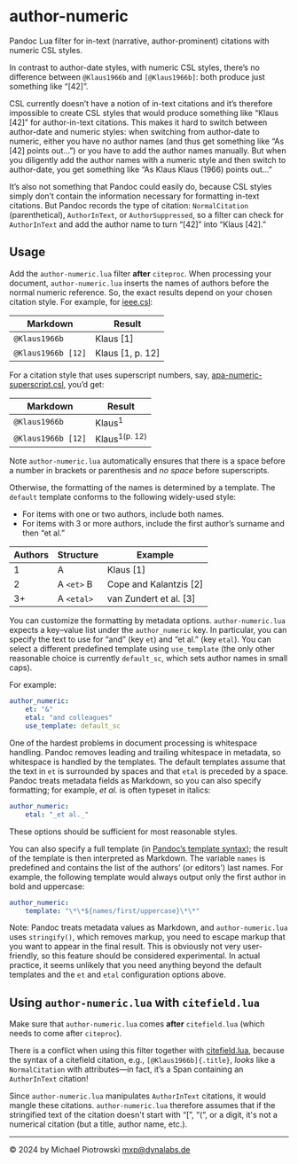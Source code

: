 # author-numeric

Pandoc Lua filter for in-text (narrative, author-prominent) citations with numeric CSL styles.

In contrast to author-date styles, with numeric CSL styles, there’s no difference between `@Klaus1966b` and `[@Klaus1966b]`: both produce just something like “[42]”.

CSL currently doesn’t have a notion of in-text citations and it’s therefore impossible to create CSL styles that would produce something like “Klaus [42]” for author-in-text citations.  This makes it hard to switch between author-date and numeric styles: when switching from author-date to numeric, either you have no author names (and thus get something like “As [42] points out…”) or you have to add the author names manually.  But when you diligently add the author names with a numeric style and then switch to author-date, you get something like “As Klaus Klaus (1966) points out…”

It’s also not something that Pandoc could easily do, because CSL styles simply don’t contain the information necessary for formatting in-text citations.  But Pandoc records the type of citation: `NormalCitation` (parenthetical), `AuthorInText`, or `AuthorSuppressed`, so a filter can check for `AuthorInText` and add the author name to turn “[42]” into “Klaus [42].”

## Usage

Add the `author-numeric.lua` filter **after** `citeproc`.  When processing your document, `author-numeric.lua` inserts the names of authors before the normal numeric reference.  So, the exact results depend on your chosen citation style.  For example, for [ieee.csl](https://github.com/citation-style-language/styles/blob/master/ieee.csl):

| Markdown           | Result           |
|--------------------|------------------|
| `@Klaus1966b`      | Klaus [1]        |
| `@Klaus1966b [12]` | Klaus [1, p. 12] |

For a citation style that uses superscript numbers, say, [apa-numeric-superscript.csl](https://github.com/citation-style-language/styles/blob/master/apa-numeric-superscript.csl), you’d get:

| Markdown           | Result                   |
|--------------------|--------------------------|
| `@Klaus1966b`      | Klaus<sup>1</sup>        |
| `@Klaus1966b [12]` | Klaus<sup>1(p. 12)</sup> |

Note `author-numeric.lua` automatically ensures that there is a space before a number in brackets or parenthesis and _no space_ before superscripts.

Otherwise, the formatting of the names is determined by a template.  The `default` template conforms to the following widely-used style:

- For items with one or two authors, include both names.
- For items with 3 or more authors, include the first author’s surname and then “et al.”

| Authors | Structure  | Example                |
|---------|------------|------------------------|
| 1       | A          | Klaus [1]              |
| 2       | A `<et>` B | Cope and Kalantzis [2] |
| 3+      | A `<etal>` | van Zundert et al. [3] |

You can customize the formatting by metadata options.  `author-numeric.lua` expects a key–value list under the `author_numeric` key.  In particular, you can specify the text to use for “and” (key `et`) and “et al.” (key `etal`).  You can select a different predefined template using `use_template` (the only other reasonable choice is currently `default_sc`, which sets author names in small caps).

For example:

``` yaml
author_numeric:
    et: "&"
    etal: "and colleagues"
    use_template: default_sc
```

One of the hardest problems in document processing is whitespace handling.  Pandoc removes leading and trailing whitespace in metadata, so whitespace is handled by the templates.  The default templates assume that the text in `et` is surrounded by spaces and that `etal` is preceded by a space.  Pandoc treats metadata fields as Markdown, so you can also specify formatting; for example, _et al._ is often typeset in italics:

``` yaml
author_numeric:
    etal: "_et al._"
```

These options should be sufficient for most reasonable styles.

You can also specify a full template (in [Pandoc’s template syntax](https://pandoc.org/MANUAL.html#templates)); the result of the template is then interpreted as Markdown.  The variable `names` is predefined and contains the list of the authors’ (or editors’) last names.  For example, the following template would always output only the first author in bold and uppercase:

``` yaml
author_numeric:
    template: "\*\*${names/first/uppercase}\*\*"
```

Note: Pandoc treats metadata values as Markdown, and `author-numeric.lua` uses `stringify()`, which removes markup, you need to escape markup that you want to appear in the final result.  This is obviously not very user-friendly, so this feature should be considered experimental.  In actual practice, it seems unlikely that you need anything beyond the default templates and the `et` and `etal` configuration options above.

## Using `author-numeric.lua` with `citefield.lua`

Make sure that `author-numeric.lua` comes **after** `citefield.lua` (which needs to come after `citeproc`).

There is a conflict when using this filter together with [citefield.lua](https://github.com/bcdavasconcelos/cite-field), because the syntax of a citefield citation, e.g., `[@Klaus1966b]{.title}`, *looks* like a `NormalCitation` with attributes—in fact, it’s a Span containing an `AuthorInText` citation!

Since `author-numeric.lua` manipulates `AuthorInText` citations, it would mangle these citations.  `author-numeric.lua` therefore assumes that if the stringified text of the citation doesn't start with “[”, “(“, or a digit, it's not a numerical citation (but a title, author name, etc.).

-------------------------------------------------------------------------------

© 2024 by Michael Piotrowski <mxp@dynalabs.de>

